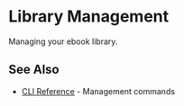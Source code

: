# Library Management

Managing your ebook library.

## See Also
- [CLI Reference](cli.md) - Management commands
